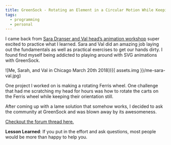 ```yaml
---
title: GreenSock - Rotating an Element in a Circular Motion While Keeping the Orientation Fixed
tags: 
  - programming
  - personal
---
```


I came back from [Sara Dranser and Val head’s animation workshop](https://webanimationworkshops.com/) super excited to practice what I learned. Sara and Val did an amazing job laying out the fundamentals as well as practical exercises to get our hands dirty. I found find myself being addicted to playing around with SVG animations with GreenSock. 

![Me, Sarah, and Val in Chicago March 20th 2018]({{ assets.img }}/me-sara-val.jpg)

One project I worked on is making a rotating Ferris wheel. One challenge that had me scratching my head for hours was how to rotate the carts on the Ferris wheel while keeping their orientation still.

After coming up with a lame solution that somehow works, I decided to ask the community at GreenSock and was blown away by its awesomeness. 

[Checkout the forum thread here.](https://greensock.com/forums/topic/18157-rotating-an-element-across-an-origin-while-keeping-the-orientation-fixed/?tab=comments#comment-83531) 

**Lesson Learned**: If you put in the effort and ask questions, most people would be more than happy to help you.


